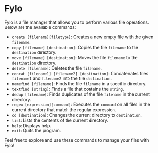 # Fylo

Fylo is a file manager that allows you to perform various file operations. Below are the available commands:

- `create [filename][filetype]`: Creates a new empty file with the given `filename`.
- `copy [filename] [destination]`: Copies the file `filename` to the `destination` directory.
- `move [filename] [destination]`: Moves the file `filename` to the `destination` directory.
- `delete [filename]`: Deletes the file `filename`.
- `concat [filename1] [filename2] [destination]`: Concatenates files `filename1` and `filename2` into the file `destination`.
- `namefind [filename]`: Finds the file `filename` in a specific directory.
- `textfind [string]`: Finds a file that contains the `string`.
- `dedup [filename]`: Finds duplicates of the file `filename` in the current directory.
- `regex [expression][command]`: Executes the `command` on all files in the current directory that match the regular expression.
- `cd [destination]`: Changes the current directory to `destination`.
- `list`: Lists the contents of the current directory.
- `help`: Displays help.
- `exit`: Quits the program.

Feel free to explore and use these commands to manage your files with Fylo!
